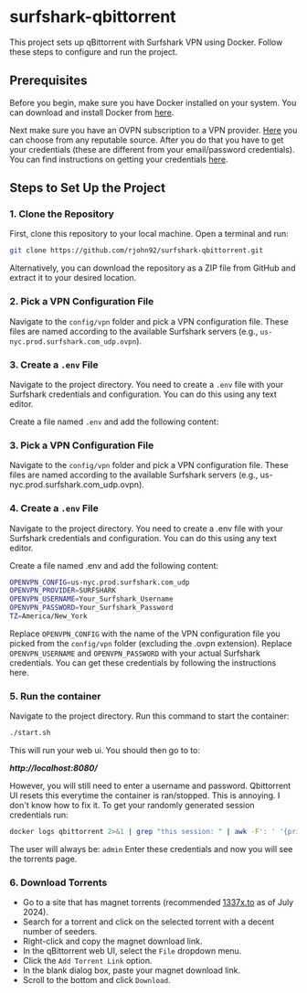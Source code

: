 # surfshark-qbittorrent

This project sets up qBittorrent with Surfshark VPN using Docker. Follow these steps to configure and run the project.

## Prerequisites

Before you begin, make sure you have Docker installed on your system. You can download and install Docker from [here](https://docs.docker.com/get-docker/). 

Next make sure you have an OVPN subscription to a VPN provider. [Here](https://www.security.org/vpn/best/) you can choose from any reputable source. After you do that you have to get your credentials (these are different from your email/password credentials). You can find instructions on getting your credentials [here](https://support.surfshark.com/hc/en-us/articles/4403182690706-How-to-set-up-OpenVPN-on-Portal-router).

## Steps to Set Up the Project

### 1. Clone the Repository
First, clone this repository to your local machine. Open a terminal and run:

```sh
git clone https://github.com/rjohn92/surfshark-qbittorrent.git
```

Alternatively, you can download the repository as a ZIP file from GitHub and extract it to your desired location.

### 2. Pick a VPN Configuration File
Navigate to the `config/vpn` folder and pick a VPN configuration file. These files are named according to the available Surfshark servers (e.g., `us-nyc.prod.surfshark.com_udp.ovpn`).

### 3. Create a `.env` File
Navigate to the project directory. You need to create a `.env` file with your Surfshark credentials and configuration. You can do this using any text editor.

Create a file named `.env` and add the following content:


### 3. Pick a VPN Configuration File
Navigate to the `config/vpn` folder and pick a VPN configuration file. These files are named according to the available Surfshark servers (e.g., us-nyc.prod.surfshark.com_udp.ovpn).

### 4. Create a `.env` File
Navigate to the project directory. You need to create a .env file with your Surfshark credentials and configuration. You can do this using any text editor.

Create a file named .env and add the following content:

```sh
OPENVPN_CONFIG=us-nyc.prod.surfshark.com_udp
OPENVPN_PROVIDER=SURFSHARK
OPENVPN_USERNAME=Your_Surfshark_Username
OPENVPN_PASSWORD=Your_Surfshark_Password
TZ=America/New_York
```
Replace `OPENVPN_CONFIG` with the name of the VPN configuration file you picked from the `config/vpn` folder (excluding the .ovpn extension). Replace `OPENVPN_USERNAME` and `OPENVPN_PASSWORD` with your actual Surfshark credentials. You can get these credentials by following the instructions here.


### 5. Run the container
Navigate to the project directory. Run this command to start the container:

```sh
./start.sh
```

This will run your web ui. You should then go to to:

***http://localhost:8080/*** 

However, you will still need to enter a username and password. Qbittorrent UI resets this everytime the container is ran/stopped. This is annoying. I don't know how to fix it. To get your randomly generated session credentials run:

```sh
docker logs qbittorrent 2>&1 | grep "this session: " | awk -F': ' '{print $2}'
```

The user will always be: `admin`
Enter these credentials and now you will see the torrents page. 

### 6. Download Torrents
-  Go to a site that has magnet torrents (recommended [1337x.to](https://1337x.to) as of July 2024).
- Search for a torrent and click on the selected torrent with a decent number of seeders.
- Right-click and copy the magnet download link.
- In the qBittorrent web UI, select the `File` dropdown menu.
- Click the `Add Torrent Link` option.
- In the blank dialog box, paste your magnet download link.
- Scroll to the bottom and click `Download`.

